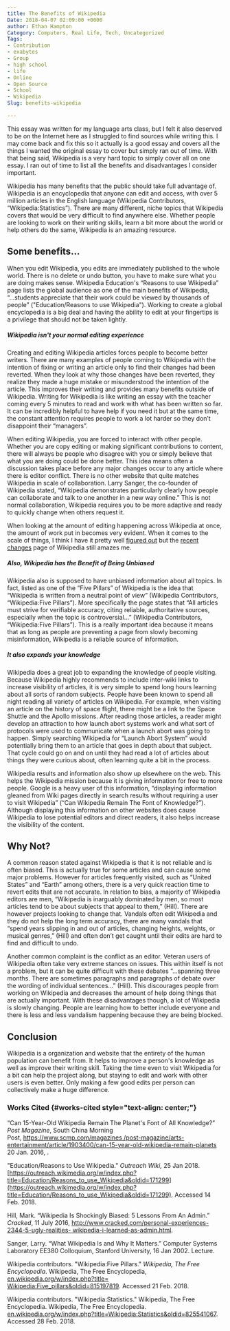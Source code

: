```yaml
---
title: The Benefits of Wikipedia
Date: 2018-04-07 02:09:00 +0000
author: Ethan Hampton
Category: Computers, Real Life, Tech, Uncategorized
Tags:
- Contribution
- exabytes
- Group
- high school
- life
- Online
- Open Source
- School
- Wikipedia
Slug: benefits-wikipedia

---
```

This essay was written for my language arts class, but I felt it also
deserved to be on the Internet here as I struggled to find sources while
writing this. I may come back and fix this so it actually is a good
essay and covers all the things I wanted the original essay to cover but
simply ran out of time. With that being said, Wikipedia is a very hard
topic to simply cover all on one essay. I ran out of time to list all
the benefits and disadvantages I consider important.

Wikipedia has many benefits that the public should take full advantage
of. Wikipedia is an encyclopedia that anyone can edit and access, with
over 5 million articles in the English language (Wikipedia Contributors,
“Wikipedia:Statistics”). There are many different, niche topics that
Wikipedia covers that would be very difficult to find anywhere else.
Whether people are looking to work on their writing skills, learn a bit
more about the world or help others do the same, Wikipedia is an amazing
resource.

## Some benefits...

When you edit Wikipedia, you edits are immediately published to the
whole world. There is no delete or undo button, you have to make sure
what you are doing makes sense. Wikipedia Education's “Reasons to use
Wikipedia” page lists the global audience as one of the main benefits of
Wikipedia, “...students appreciate that their work could be viewed by
thousands of people” ("Education/Reasons to use Wikipedia"). Working to
create a global encyclopedia is a big deal and having the ability to
edit at your fingertips is a privilege that should not be taken lightly.

##### Wikipedia isn't your normal editing experience

Creating and editing Wikipedia articles forces people to become better
writers. There are many examples of people coming to Wikipedia with the
intention of fixing or writing an article only to find their changes had
been reverted. When they look at why those changes have been reverted,
they realize they made a huge mistake or misunderstood the intention of
the article. This improves their writing and provides many benefits
outside of Wikipedia. Writing for Wikipedia is like writing an essay
with the teacher coming every 5 minutes to read and work with what has
been written so far. It can be incredibly helpful to have help if you
need it but at the same time, the constant attention requires people to
work a lot harder so they don’t disappoint their “managers”.

When editing Wikipedia, you are forced to interact with other people.
Whether you are copy editing or making significant contributions to
content, there will always be people who disagree with you or simply
believe that what you are doing could be done better. This idea means
often a discussion takes place before any major changes occur to any
article where there is editor conflict. There is no other website that
quite matches Wikipedia in scale of collaboration. Larry Sanger, the
co-founder of Wikipedia stated, “Wikipedia demonstrates particularly
clearly how people can collaborate and talk to one another in a new way
online.” This is not normal collaboration, Wikipedia requires you to be
more adaptive and ready to quickly change when others request it.

When looking at the amount of editing happening across Wikipedia at once, the amount of work put in becomes very evident. When it comes to the scale of things, I think I have it pretty well [figured out](https://www.ethohampton.com/2018/03/there-are-people-on-earth/) but the [recent changes](https://en.wikipedia.org/wiki/Special:RecentChanges) page of Wikipedia still amazes me.

##### Also, Wikipedia has the Benefit of Being Unbiased

Wikipedia also is supposed to have unbiased information about all
topics. In fact, listed as one of the “Five Pillars” of Wikipedia is the
idea that “Wikipedia is written from a neutral point of view” (Wikipedia
Contributors, “Wikipedia:Five Pillars”). More specifically the page
states that “All articles must strive for verifiable accuracy, citing
reliable, authoritative sources, especially when the topic is
controversial...” (Wikipedia Contributors, “Wikipedia:Five Pillars”).
This is a really important idea because it means that as long as people
are preventing a page from slowly becoming misinformation, Wikipedia is
a reliable source of information.

##### It also expands your knowledge

Wikipedia does a great job to expanding the knowledge of people
visiting. Because Wikipedia highly recommends to include inter-wiki
links to increase visibility of articles, it is very simple to spend
long hours learning about all sorts of random subjects. People have been
known to spend all night reading all variety of articles on Wikipedia.
For example, when visiting an article on the history of space flight,
there might be a link to the Space Shuttle and the Apollo missions.
After reading those articles, a reader might develop an attraction to
how launch abort systems work and what sort of protocols were used to
communicate when a launch abort was going to happen. Simply searching
Wikipedia for “Launch Abort System” would potentially bring them to an
article that goes in depth about that subject. That cycle could go on
and on until they had read a lot of articles about things they were
curious about, often learning quite a bit in the process.

Wikipedia results and information also show up elsewhere on the web.
This helps the Wikipedia mission because it is giving information for
free to more people. Google is a heavy user of this information,
“displaying information gleaned from Wiki pages directly in search
results without requiring a user to visit Wikipedia” (“Can Wikipedia
Remain The Font of Knowledge?”). Although displaying this information on
other websites does cause Wikipedia to lose potential editors and direct
readers, it also helps increase the visibility of the content.

## Why Not?

A common reason stated against Wikipedia is that it is not reliable and
is often biased. This is actually true for some articles and can cause
some major problems. However for articles frequently visited, such as
“United States” and “Earth” among others, there is a very quick reaction
time to revert edits that are not accurate. In relation to bias, a
majority of Wikipedia editors are men, “Wikipedia is inarguably
dominated by men, so most articles tend to be about subjects that appeal
to them,” (Hill). There are however projects looking to change that.
Vandals often edit Wikipedia and they do not help the long term
accuracy, there are many vandals that “spend years slipping in and out
of articles, changing heights, weights, or musical genres,” (Hill) and
often don’t get caught until their edits are hard to find and difficult
to undo.

Another common complaint is the conflict as an editor. Veteran users of
Wikipedia often take very extreme stances on issues. This within itself
is not a problem, but it can be quite difficult with these debates
“...spanning three months. There are sometimes paragraphs and paragraphs
of debate over the wording of individual sentences...” (Hill). This
discourages people from working on Wikipedia and decreases the amount of
help doing things that are actually important. With these disadvantages
though, a lot of Wikipedia is slowly changing. People are learning how
to better include everyone and there is less and less vandalism
happening because they are being blocked.

## Conclusion

Wikipedia is a organization and website that the entirety of the human
population can benefit from. It helps to improve a person's knowledge as
well as improve their writing skill. Taking the time even to visit
Wikipedia for a bit can help the project along, but staying to edit and
work with other users is even better. Only making a few good edits per
person can collectively make a huge difference.

### Works Cited {#works-cited style="text-align: center;"}

“Can 15-Year-Old Wikipedia Remain The Planet's Font of All Knowledge?”
_Post_ _Magazine_, South China Morning
Post, [https://www.scmp.com/magazines
/post-magazine/arts-entertainment/article/1903400/can-15-year-old-wikipedia-remain-planets](http://www.scmp.com/magazines/post-magazine/arts-entertainment/article/1903400/can-15-year-old-wikipedia-remain-planets)
20 Jan. 2016, .

"Education/Reasons to Use Wikipedia." _Outreach Wiki,_ 25 Jan 2018.
[https://outreach.wikimedia.org/w/index.php?title=Education/Reasons_to_use_Wikipedia&oldid=171299](https://outreach.wikimedia.org/w/index.php?title=Education/Reasons_to_use_Wikipedia&oldid=171299).
Accessed 14 Feb. 2018.

Hill, Mark. “Wikipedia Is Shockingly Biased: 5 Lessons From An Admin.”
_Cracked_, 11 July 2016,
[http://www.cracked.com/personal-experiences-2344-5-ugly-realities-
wikipedia-i-learned-as-admin.html](http://www.cracked.com/personal-experiences-2344-5-ugly-realities-wikipedia-i-learned-as-admin.html).

Sanger, Larry. “What Wikipedia Is and Why It Matters.” Computer Systems
Laboratory EE380 Colloquium, Stanford University, 16 Jan 2002. Lecture.

Wikipedia contributors. "Wikipedia:Five Pillars." _Wikipedia, The Free
Encyclopedia_. Wikipedia, The Free Encyclopedia,
[en.wikipedia.org/w/index.php?title=
Wikipedia:Five_pillars&oldid=815197819](https://en.wikipedia.org/w/index.php?title=%20Wikipedia:Five_pillars&oldid=815197819).
Accessed 21 Feb. 2018.

Wikipedia contributors. "Wikipedia:Statistics." Wikipedia, The Free
Encyclopedia. Wikipedia, The Free Encyclopedia.
[en.wikipedia.org/w/index.php?title=Wikipedia:Statistics&oldid=825541067](https://en.wikipedia.org/w/index.php?title=Wikipedia:Statistics&oldid=825541067).
Accessed 28 Feb. 2018.